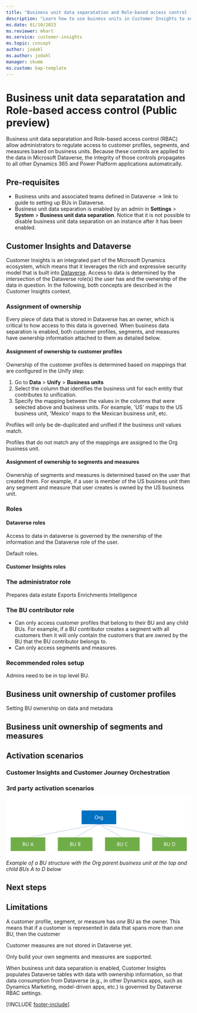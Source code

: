 ```yaml
---
title: "Business unit data separatation and Role-based access control (Public preview)"
description: "Learn how to use buiness units in Customer Insights to separate data."
ms.date: 01/10/2023
ms.reviewer: mhart
ms.service: customer-insights
ms.topic: concept
author: jodahl
ms.author: jodahl
manager: skumm
ms.custom: bap-template
---
```


# Business unit data separatation and Role-based access control (Public preview)
Business unit data separatation and Role-based access control (RBAC) allow administrators to regulate access to customer profiles, segments, and measures based on business units. Because these controls are applied to the data in Microsoft Dataverse, the integrity of those controls propagates to all other Dynamics 365 and Power Platform applications automatically.

## Pre-requisites
* Business units and associated teams defined in Dataverse -> link to guide to setting up BUs in Dataverse.
* Business unit data separation is enabled by an admin in **Settings** > **System** > **Business unit data separation**. Notice that it is not possible to disable business unit data separation on an instance after it has been enabled. 

## Customer Insights and Dataverse
Customer Insights is an integrated part of the Microsoft Dynamics ecosystem, which means that it leverages the rich and expressive security model that is built into [Dataverse]([(https://learn.microsoft.com/en-us/power-platform/admin/wp-security-cds)]). Access to data is determined by the intersection of the Dataverse role(s) the user has and the ownership of the data in question. In the following, both concepts are described in the Customer Insights context.

### Assignment of ownership
Every piece of data that is stored in Dataverse has an owner, which is critical to how access to this data is governed. When business data separation is enabled, both customer profiles, segments, and measures have ownership information attached to them as detailed below. 

#### Assignment of ownership to customer profiles
Ownership of the customer profiles is determined based on mappings that are configured in the Unify step:

1. Go to **Data** > **Unify** > **Business units**
2. Select the column that identifies the business unit for each entity that contributes to unification. 
3. Specify the mapping between the values in the columns that were selected above and business units. For example, 'US' maps to the US business unit, 'Mexico' maps to the Mexican business unit, etc.

Profiles will only be de-duplicated and unified if the business unit values match.

Profiles that do not match any of the mappings are assigned to the Org business unit.

#### Assignment of ownership to segments and measures
Ownership of segments and measures is determined based on the user that created them. For example, if a user is member of the US business unit then any segment and measure that user creates is owned by the US business unit.

### Roles

#### Dataverse roles
Access to data in dataverse is governed by the ownership of the information and the Dataverse role of the user.

Default roles.

#### Customer Insights roles

### The administrator role
Prepares data estate
Exports
Enrichments
Intelligence
### The BU contributor role
- Can only access customer profiles that belong to their BU and any child BUs. For example, if a BU contributor creates a segment with all customers then it will only contain the customers that are owned by the BU that the BU contributor belongs to.
- Can only access segments and measures.
### Recommended roles setup
Admins need to be in top level BU.

## Business unit ownership of customer profiles
Setting BU ownership on data and metadata

## Business unit ownership of segments and measures

## Activation scenarios

### Customer Insights and Customer Journey Orchestration

### 3rd party activation scenarios

![Example of a BU structure with the Org parent business unit at the top and child BUs A to D below](media/BU_structure_example.png)
*Example of a BU structure with the Org parent business unit at the top and child BUs A to D below*

## Next steps

## Limitations
A customer profile, segment, or measure has *one* BU as the owner. This means that if a customer is represented in data that spans more than one BU, then the customer 

Customer measures are not stored in Dataverse yet.

Only build your own segments and measures are supported.

When business unit data separation is enabled, Customer Insights populates Dataverse tables with data with ownership information, so that data consumption from Dataverse (e.g., in other Dynamics apps, such as Dynamics Marketing, model-driven apps, etc.) is governed by Dataverse RBAC settings.

[!INCLUDE [footer-include](includes/footer-banner.md)]
